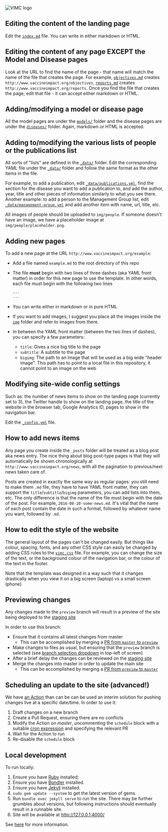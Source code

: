 ![VIMC logo](img/logo/VIMC_landscape_logo_transparent.png)

## Editing the content of the landing page

Edit the [`index.md`](index.md) file. You can write in either markdown or HTML.

## Editing the content of any page EXCEPT the Model and Disease pages

Look at the URL to find the name of the page - that name will match the name of the file that creates the page. For example, [`objectives.md`](objectives.md) creates `http://www.vaccineimpact.org/objectives`, [`reports.md`](reports.md) creates `http://www.vaccineimpact.org/reports`. Once you find the file that creates the page, edit that file - it can accept either markdown or HTML.

## Adding/modifying a model or disease page

All the model pages are under the [`models/`](./models/) folder and the disease pages are under the [`diseases/`](./diseases/) folder. Again, markdown or HTML is accepted.

## Adding to/modifying the various lists of people or the publications list

All sorts of "lists" are defined in the [`_data/`](./_data/) folder. Edit the corresponding YAML file under the [`_data/`](./_data/) folder and follow the same format as the other items in the file.

For example, to add a publication, edit [`_data/publications.yml`](./_data/publications.yml), find the section for the disease you want to add a publication to, and add the author, year, title and other pieces of information similarly to what you see there. Another example: to add a person to the Management Group list, edit [`_data/management-group.yml`](./_data/management-group.yml) and add another item with name, url, title, etc.

All images of people should be uploaded to `img/people`. If someone doesn't have an image, we have a placeholder image at `img/people/placeholder.png`.

## Adding new pages

To add a new page at the URL `http://www.vaccineimpact.org/example`:

- Add a file named `example.md` to the root directory of this repo
- The file **must** begin with two lines of three dashes (aka YAML front matter) in order for this new page to use the template. In other words, each file must begin with the following two lines

    ```
    ---
    ---
    ```
- You can write either in markdown or in pure HTML
- If you want to add images, I suggest you place all the images inside the [`img`](./img) folder and refer to images from there.
- In between the YAML front matter (between the two lines of dashes), you can specify a few parameters:
  - `title`: Gives a nice big title to the page
  - `subtitle`: A subtitle to the page
  - `bigimg`: The path to an image that will be used as a big wide "header image". This path has to point to a local file in this repository, it cannot point to an image on the web

## Modifying site-wide config settings

Such as: the number of news items to show on the landing page (currently set to 3), the Twitter handle to show on the landing page, the title of the website in the browser tab, Google Analytics ID, pages to show in the navigation bar.

Edit the [`_config.yml`](_config.yml) file.

## How to add news items

Any page you create inside the `_posts` folder will be treated as a blog post aka news entry. The nice thing about blog post-type pages is that they will automatically be shown chronologically at `http://www.vaccineimpact.org/news`, with all the pagination to previous/next news taken care of.

Posts are created in exactly the same way as regular pages: you still need to make them `.md` file, they have to have YAML front matter, they can support the `title`/`subtitle`/`bigimg` parameters, you can add lists into them, etc. The only difference is that the name of the file must begin with the date of the post. For example, `2016-08-20-some-news.md`. It's vital that the name of each post contain the date in such a format, followed by whatever name you want, followed by `.md`.

## How to edit the style of the website

The general layout of the pages can't be changed easily.  But things like colour, spacing, fonts, and any other CSS style can easily be changed by adding CSS rules to the [`vimc.css`](./css/vimc.css) file. For example, you can change the size of the text, or the background colour of the navigation bar, or the colour of the text in the footer.

Note that the template was designed in a way such that it changes drastically when you view it on a big screen (laptop) vs a small screen (phone)

## Previewing changes

Any changes made to the `preview` branch will result in a preview of the site being deployed to the [staging site](https://www-preview.vaccineimpact.org/)

In order to use this branch:
* Ensure that it contains all latest changes from master
  * This can be accomplished by merging a [PR from `master` to `preview`](https://github.com/vimc/vimc.github.io/compare/preview...master)
* Make changes to files as usual, but ensuring that the `preview` branch is selected (see [branch selection dropdown](https://docs.github.com/assets/images/help/branch/branch-selection-dropdown.png) in top-left of screen)
* After a brief delay the changes can be reviewed on the [staging site](https://www-preview.vaccineimpact.org/)
* Merge the changes into master in order to update the main site
  * This can be accomplished by merging a [PR from `preview` to `master`](https://github.com/vimc/vimc.github.io/compare/master...preview)

## Scheduling an update to the site (advanced!)

We have [an Action](https://github.com/vimc/vimc.github.io/blob/master/.github/workflows/publish.yml) than can be
can be used an interim solution for pushing changes live at a specific date/time. In order to use it:
1. Draft changes on a new branch
1. Create a Pull Request, ensuring there are no conflicts
1. Modify the Action _on master_, uncommenting the `schedule` block with a suitable
   [cron expression](https://crontab.guru/#30_23_27_01_*) and specifying the relevant PR
1. Wait for the Action to run
1. Re-disable the `schedule` block

## Local development

To run locally:
1. Ensure you have [Ruby](https://www.ruby-lang.org/en/documentation/installation/) installed;
1. Ensure you have [Bundler](https://bundler.io/) installed.
1. Ensure you have [Jekyll](https://jekyllrb.com/docs/installation/ubuntu/) installed.
1. `sudo gem update --system` to get the latest version of gems. 
1. Run `bundle exec jekyll serve` to run the site. There may be further grumbles about versions, but following instructions should eventually result in a runnable site. 
1. Site will be available at http://127.0.0.1:4000/

 
See [here](https://docs.github.com/en/github/working-with-github-pages/testing-your-github-pages-site-locally-with-jekyll) for more information.
